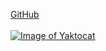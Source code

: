 [GitHub](http://github.com)<br><br>
[![Image of Yaktocat](https://octodex.github.com/images/yaktocat.png)](http://github.com)
